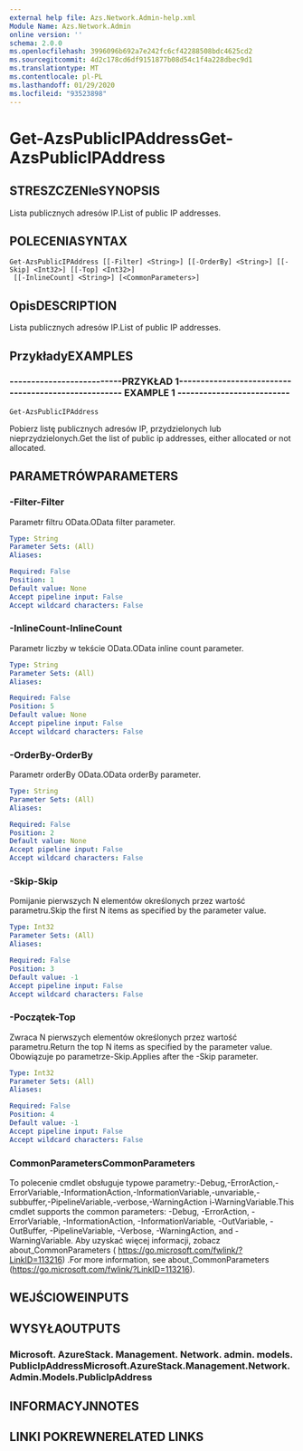 ```yaml
---
external help file: Azs.Network.Admin-help.xml
Module Name: Azs.Network.Admin
online version: ''
schema: 2.0.0
ms.openlocfilehash: 3996096b692a7e242fc6cf42288508bdc4625cd2
ms.sourcegitcommit: 4d2c178cd6df9151877b08d54c1f4a228dbec9d1
ms.translationtype: MT
ms.contentlocale: pl-PL
ms.lasthandoff: 01/29/2020
ms.locfileid: "93523898"
---
```

# <span data-ttu-id="5e0e8-101">Get-AzsPublicIPAddress</span><span class="sxs-lookup"><span data-stu-id="5e0e8-101">Get-AzsPublicIPAddress</span></span>

## <span data-ttu-id="5e0e8-102">STRESZCZENIe</span><span class="sxs-lookup"><span data-stu-id="5e0e8-102">SYNOPSIS</span></span>
<span data-ttu-id="5e0e8-103">Lista publicznych adresów IP.</span><span class="sxs-lookup"><span data-stu-id="5e0e8-103">List of public IP addresses.</span></span>

## <span data-ttu-id="5e0e8-104">POLECENIA</span><span class="sxs-lookup"><span data-stu-id="5e0e8-104">SYNTAX</span></span>

```
Get-AzsPublicIPAddress [[-Filter] <String>] [[-OrderBy] <String>] [[-Skip] <Int32>] [[-Top] <Int32>]
 [[-InlineCount] <String>] [<CommonParameters>]
```

## <span data-ttu-id="5e0e8-105">Opis</span><span class="sxs-lookup"><span data-stu-id="5e0e8-105">DESCRIPTION</span></span>
<span data-ttu-id="5e0e8-106">Lista publicznych adresów IP.</span><span class="sxs-lookup"><span data-stu-id="5e0e8-106">List of public IP addresses.</span></span>

## <span data-ttu-id="5e0e8-107">Przykłady</span><span class="sxs-lookup"><span data-stu-id="5e0e8-107">EXAMPLES</span></span>

### <span data-ttu-id="5e0e8-108">--------------------------PRZYKŁAD 1--------------------------</span><span class="sxs-lookup"><span data-stu-id="5e0e8-108">-------------------------- EXAMPLE 1 --------------------------</span></span>
```
Get-AzsPublicIPAddress
```

<span data-ttu-id="5e0e8-109">Pobierz listę publicznych adresów IP, przydzielonych lub nieprzydzielonych.</span><span class="sxs-lookup"><span data-stu-id="5e0e8-109">Get the list of public ip addresses, either allocated or not allocated.</span></span>

## <span data-ttu-id="5e0e8-110">PARAMETRÓW</span><span class="sxs-lookup"><span data-stu-id="5e0e8-110">PARAMETERS</span></span>

### <span data-ttu-id="5e0e8-111">-Filter</span><span class="sxs-lookup"><span data-stu-id="5e0e8-111">-Filter</span></span>
<span data-ttu-id="5e0e8-112">Parametr filtru OData.</span><span class="sxs-lookup"><span data-stu-id="5e0e8-112">OData filter parameter.</span></span>

```yaml
Type: String
Parameter Sets: (All)
Aliases: 

Required: False
Position: 1
Default value: None
Accept pipeline input: False
Accept wildcard characters: False
```

### <span data-ttu-id="5e0e8-113">-InlineCount</span><span class="sxs-lookup"><span data-stu-id="5e0e8-113">-InlineCount</span></span>
<span data-ttu-id="5e0e8-114">Parametr liczby w tekście OData.</span><span class="sxs-lookup"><span data-stu-id="5e0e8-114">OData inline count parameter.</span></span>

```yaml
Type: String
Parameter Sets: (All)
Aliases: 

Required: False
Position: 5
Default value: None
Accept pipeline input: False
Accept wildcard characters: False
```

### <span data-ttu-id="5e0e8-115">-OrderBy</span><span class="sxs-lookup"><span data-stu-id="5e0e8-115">-OrderBy</span></span>
<span data-ttu-id="5e0e8-116">Parametr orderBy OData.</span><span class="sxs-lookup"><span data-stu-id="5e0e8-116">OData orderBy parameter.</span></span>

```yaml
Type: String
Parameter Sets: (All)
Aliases: 

Required: False
Position: 2
Default value: None
Accept pipeline input: False
Accept wildcard characters: False
```

### <span data-ttu-id="5e0e8-117">-Skip</span><span class="sxs-lookup"><span data-stu-id="5e0e8-117">-Skip</span></span>
<span data-ttu-id="5e0e8-118">Pomijanie pierwszych N elementów określonych przez wartość parametru.</span><span class="sxs-lookup"><span data-stu-id="5e0e8-118">Skip the first N items as specified by the parameter value.</span></span>

```yaml
Type: Int32
Parameter Sets: (All)
Aliases: 

Required: False
Position: 3
Default value: -1
Accept pipeline input: False
Accept wildcard characters: False
```

### <span data-ttu-id="5e0e8-119">-Początek</span><span class="sxs-lookup"><span data-stu-id="5e0e8-119">-Top</span></span>
<span data-ttu-id="5e0e8-120">Zwraca N pierwszych elementów określonych przez wartość parametru.</span><span class="sxs-lookup"><span data-stu-id="5e0e8-120">Return the top N items as specified by the parameter value.</span></span>
<span data-ttu-id="5e0e8-121">Obowiązuje po parametrze-Skip.</span><span class="sxs-lookup"><span data-stu-id="5e0e8-121">Applies after the -Skip parameter.</span></span>

```yaml
Type: Int32
Parameter Sets: (All)
Aliases: 

Required: False
Position: 4
Default value: -1
Accept pipeline input: False
Accept wildcard characters: False
```

### <span data-ttu-id="5e0e8-122">CommonParameters</span><span class="sxs-lookup"><span data-stu-id="5e0e8-122">CommonParameters</span></span>
<span data-ttu-id="5e0e8-123">To polecenie cmdlet obsługuje typowe parametry:-Debug,-ErrorAction,-ErrorVariable,-InformationAction,-InformationVariable,-unvariable,-subbuffer,-PipelineVariable,-verbose,-WarningAction i-WarningVariable.</span><span class="sxs-lookup"><span data-stu-id="5e0e8-123">This cmdlet supports the common parameters: -Debug, -ErrorAction, -ErrorVariable, -InformationAction, -InformationVariable, -OutVariable, -OutBuffer, -PipelineVariable, -Verbose, -WarningAction, and -WarningVariable.</span></span> <span data-ttu-id="5e0e8-124">Aby uzyskać więcej informacji, zobacz about_CommonParameters ( https://go.microsoft.com/fwlink/?LinkID=113216) .</span><span class="sxs-lookup"><span data-stu-id="5e0e8-124">For more information, see about_CommonParameters (https://go.microsoft.com/fwlink/?LinkID=113216).</span></span>

## <span data-ttu-id="5e0e8-125">WEJŚCIOWE</span><span class="sxs-lookup"><span data-stu-id="5e0e8-125">INPUTS</span></span>

## <span data-ttu-id="5e0e8-126">WYSYŁA</span><span class="sxs-lookup"><span data-stu-id="5e0e8-126">OUTPUTS</span></span>

### <span data-ttu-id="5e0e8-127">Microsoft. AzureStack. Management. Network. admin. models. PublicIpAddress</span><span class="sxs-lookup"><span data-stu-id="5e0e8-127">Microsoft.AzureStack.Management.Network.Admin.Models.PublicIpAddress</span></span>

## <span data-ttu-id="5e0e8-128">INFORMACYJN</span><span class="sxs-lookup"><span data-stu-id="5e0e8-128">NOTES</span></span>

## <span data-ttu-id="5e0e8-129">LINKI POKREWNE</span><span class="sxs-lookup"><span data-stu-id="5e0e8-129">RELATED LINKS</span></span>

